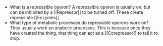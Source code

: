 - What is a repressible operon?
	A repressible operon is usually on, but can be inhibited by a [[Repressor]] to be turned off. These create repressible [[Enzymes]]
- What type of metabolic processes do repressible operons work on?
	They usually work on anabolic processes. This is because once they have created the thing, that thing can act as a [[Corepressor]] to tell it to stop.